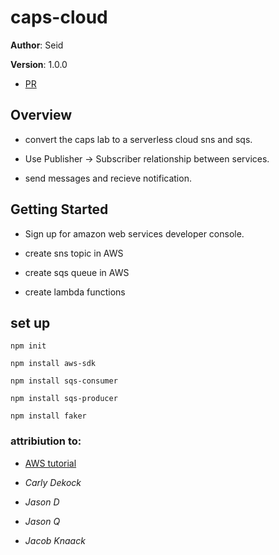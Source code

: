 # caps-cloud






**Author**: Seid

**Version**: 1.0.0 


- [PR]()




## Overview

- convert the caps lab to a serverless cloud sns and sqs.

- Use Publisher -> Subscriber relationship between services.

- send messages and recieve notification.



## Getting Started

- Sign up for amazon web services developer console.

- create sns topic in AWS

- create sqs queue in AWS

- create lambda functions




## set up


``` npm init ``` 


``` npm install aws-sdk ``` 

``` npm install sqs-consumer ``` 
  
``` npm install sqs-producer ``` 

 ``` npm install faker ``` 


 ### attribiution to:

- [AWS tutorial](https://docs.aws.amazon.com/lambda/latest/dg/with-s3-example.html)

- *Carly Dekock*
- *Jason D*
- *Jason Q*
- *Jacob Knaack*
